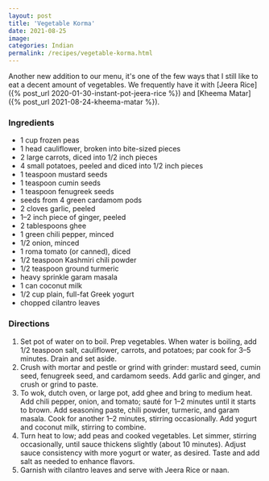 ```yaml
---
layout: post
title: 'Vegetable Korma'
date: 2021-08-25
image:
categories: Indian
permalink: /recipes/vegetable-korma.html
---
```


Another new addition to our menu, it's one of the few ways that I still like to eat a decent amount of vegetables. We frequently have it with [Jeera Rice]({% post_url 2020-01-30-instant-pot-jeera-rice %}) and [Kheema Matar]({% post_url 2021-08-24-kheema-matar %}).

### Ingredients

- 1 cup frozen peas
- 1 head cauliflower, broken into bite-sized pieces
- 2 large carrots, diced into 1/2 inch pieces
- 4 small potatoes, peeled and diced into 1/2 inch pieces
- 1 teaspoon mustard seeds
- 1 teaspoon cumin seeds
- 1 teaspoon fenugreek seeds
- seeds from 4 green cardamom pods
- 2 cloves garlic, peeled
- 1–2 inch piece of ginger, peeled
- 2 tablespoons ghee
- 1 green chili pepper, minced
- 1/2 onion, minced
- 1 roma tomato (or canned), diced
- 1/2 teaspoon Kashmiri chili powder
- 1/2 teaspoon ground turmeric
- heavy sprinkle garam masala
- 1 can coconut milk
- 1/2 cup plain, full-fat Greek yogurt
- chopped cilantro leaves

### Directions

1. Set pot of water on to boil. Prep vegetables. When water is boiling, add 1/2 teaspoon salt, cauliflower, carrots, and potatoes; par cook for 3–5 minutes. Drain and set aside.
2. Crush with mortar and pestle or grind with grinder: mustard seed, cumin seed, fenugreek seed, and cardamom seeds. Add garlic and ginger, and crush or grind to paste.
3. To wok, dutch oven, or large pot, add ghee and bring to medium heat. Add chili pepper, onion, and tomato; sauté for 1–2 minutes until it starts to brown. Add seasoning paste, chili powder, turmeric, and garam masala. Cook for another 1–2 minutes, stirring occasionally. Add yogurt and coconut milk, stirring to combine.
4. Turn heat to low; add peas and cooked vegetables. Let simmer, stirring occasionally, until sauce thickens slightly (about 10 minutes). Adjust sauce consistency with more yogurt or water, as desired. Taste and add salt as needed to enhance flavors.
5. Garnish with cilantro leaves and serve with Jeera Rice or naan.
